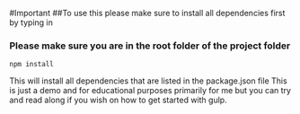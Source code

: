 #Important
##To use this please make sure to install all dependencies first by typing in
### Please make sure you are in the root folder of the project folder
```
npm install
```
This will install all dependencies that are listed in the package.json file
This is just a demo and for educational purposes primarily for me but you can try and read along if you wish on how to get started with gulp.
